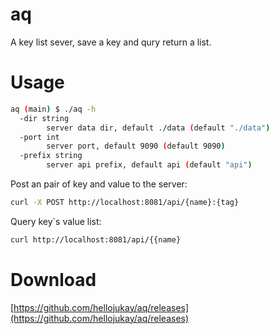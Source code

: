 # aq
A key list sever, save a key and qury return a list.
# Usage
```bash
aq (main) $ ./aq -h
  -dir string
    	server data dir, default ./data (default "./data")
  -port int
    	server port, default 9090 (default 9090)
  -prefix string
    	server api prefix, default api (default "api")
```
Post an pair of key and value to the server:
```bash
curl -X POST http://localhost:8081/api/{name}:{tag}
```
Query key`s value list:
```bash
curl http://localhost:8081/api/{{name}
```

# Download
[https://github.com/hellojukay/aq/releases](https://github.com/hellojukay/aq/releases)
